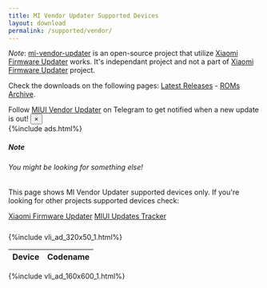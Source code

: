 ```yaml
---
title: MI Vendor Updater Supported Devices
layout: download
permalink: /supported/vendor/
---
```


*Note*: [mi-vendor-updater](https://github.com/TryHardDood/mi-vendor-updater) is an open-source project that utilize
[Xiaomi Firmware Updater](/) works. It's independant project and not a part of [Xiaomi Firmware Updater](/) project.

Check the downloads on the following pages: [Latest Releases](/vendor/) - [ROMs Archive](/archive/vendor/).

<div class="alert alert-primary alert-dismissible fade show" role="alert">
    Follow <a href="https://t.me/MIUIVendorUpdater" class="alert-link">MIUI Vendor Updater</a> on Telegram to get
    notified when a new update is out!
    <button type="button" class="close" data-dismiss="alert" aria-label="Close">
        <span aria-hidden="true">&times;</span>
    </button>
</div>
{%include ads.html%}
<div class="card">
    <div class="card-body">
        <h5 class="card-title">Note</h5>
        <h6 class="card-subtitle mb-2 text-muted">You might be looking for something else!</h6>
        <p class="card-text">This page shows MI Vendor Updater supported devices only.
            If you're looking for other projects supported devices check:</p>
        <a href="/supported/firmware/" class="card-link">Xiaomi Firmware Updater</a>
        <a href="/supported/miui/" class="card-link">MIUI Updates Tracker</a>
    </div>
</div>
<div class="row justify-content-center">
    <div class="col-10">
        <div class="table-responsive-md" style="margin-top: 25px;">
            {%include vli_ad_320x50_1.html%}
            <table id="supported" class="display dt-responsive nowrap compact table table-striped table-hover table-sm">
                <thead class="thead-dark">
                    <tr>
                        <th data-ref="device">Device</th>
                        <th data-ref="codename">Codename</th>
                    </tr>
                </thead>
                <script>loadSupportedDevices('vendor')</script>
            </table>
        </div>
    </div>
    {%include vli_ad_160x600_1.html%}
</div>